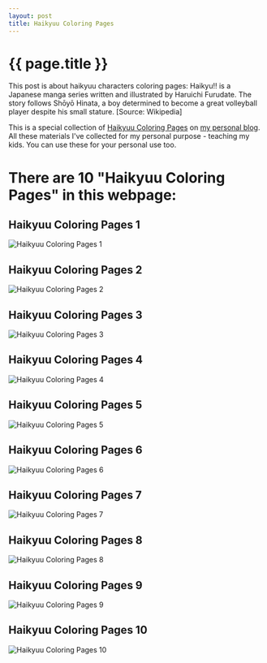 ```yaml
---
layout: post
title: Haikyuu Coloring Pages
---
```


{{ page.title }}
================

This post is about haikyuu characters coloring pages: Haikyu!! is a Japanese manga series written and illustrated by Haruichi Furudate. The story follows Shōyō Hinata, a boy determined to become a great volleyball player despite his small stature.  [Source: Wikipedia]

This is a special collection of [Haikyuu Coloring Pages](https://coloring-pages.github.io/2021/12/27/Haikyuu-Coloring-Pages.html) on [my personal blog](https://coloring-pages.github.io/). All these materials I've collected for my personal purpose - teaching my kids. You can use these for your personal use too.

# **There are 10 "Haikyuu Coloring Pages" in this webpage:**

## Haikyuu Coloring Pages 1

![Haikyuu Coloring Pages 1](https://coloring-pages.github.io/coloring-pages/Haikyuu-Coloring-Pages-1.png)

<script async src="https://pagead2.googlesyndication.com/pagead/js/adsbygoogle.js?client=ca-pub-6753140515841889" crossorigin="anonymous"></script> <ins class="adsbygoogle" style="display:block" data-ad-format="autorelaxed" data-ad-client="ca-pub-6753140515841889" data-ad-slot="5405745125"></ins><script>(adsbygoogle = window.adsbygoogle || []).push({}); </script>

## Haikyuu Coloring Pages 2

![Haikyuu Coloring Pages 2](https://coloring-pages.github.io/coloring-pages/Haikyuu-Coloring-Pages-2.png)

## Haikyuu Coloring Pages 3

![Haikyuu Coloring Pages 3](https://coloring-pages.github.io/coloring-pages/Haikyuu-Coloring-Pages-3.png)

## Haikyuu Coloring Pages 4

![Haikyuu Coloring Pages 4](https://coloring-pages.github.io/coloring-pages/Haikyuu-Coloring-Pages-4.png)

## Haikyuu Coloring Pages 5

![Haikyuu Coloring Pages 5](https://coloring-pages.github.io/coloring-pages/Haikyuu-Coloring-Pages-5.png)

## Haikyuu Coloring Pages 6

![Haikyuu Coloring Pages 6](https://coloring-pages.github.io/coloring-pages/Haikyuu-Coloring-Pages-6.png)

## Haikyuu Coloring Pages 7

![Haikyuu Coloring Pages 7](https://coloring-pages.github.io/coloring-pages/Haikyuu-Coloring-Pages-7.png)

## Haikyuu Coloring Pages 8

![Haikyuu Coloring Pages 8](https://coloring-pages.github.io/coloring-pages/Haikyuu-Coloring-Pages-8.png)

## Haikyuu Coloring Pages 9

![Haikyuu Coloring Pages 9](https://coloring-pages.github.io/coloring-pages/Haikyuu-Coloring-Pages-9.png)

## Haikyuu Coloring Pages 10

![Haikyuu Coloring Pages 10](https://coloring-pages.github.io/coloring-pages/Haikyuu-Coloring-Pages-10.png)

<script async src="https://pagead2.googlesyndication.com/pagead/js/adsbygoogle.js?client=ca-pub-6753140515841889" crossorigin="anonymous"></script> <ins class="adsbygoogle" style="display:block" data-ad-format="autorelaxed" data-ad-client="ca-pub-6753140515841889" data-ad-slot="5405745125"></ins><script>(adsbygoogle = window.adsbygoogle || []).push({}); </script>

